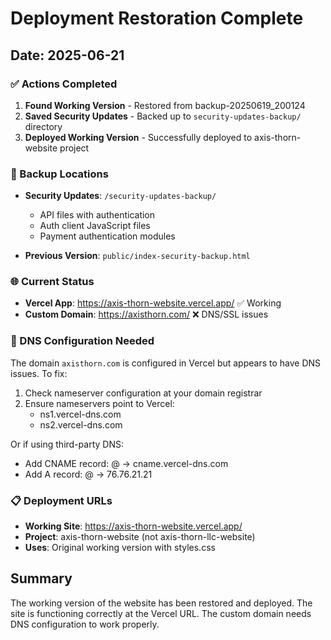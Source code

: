 # Deployment Restoration Complete

## Date: 2025-06-21

### ✅ Actions Completed

1. **Found Working Version** - Restored from backup-20250619_200124
2. **Saved Security Updates** - Backed up to `security-updates-backup/` directory
3. **Deployed Working Version** - Successfully deployed to axis-thorn-website project

### 📁 Backup Locations

- **Security Updates**: `/security-updates-backup/`
  - API files with authentication
  - Auth client JavaScript files
  - Payment authentication modules

- **Previous Version**: `public/index-security-backup.html`

### 🌐 Current Status

- **Vercel App**: https://axis-thorn-website.vercel.app/ ✅ Working
- **Custom Domain**: https://axisthorn.com/ ❌ DNS/SSL issues

### 🔧 DNS Configuration Needed

The domain `axisthorn.com` is configured in Vercel but appears to have DNS issues. To fix:

1. Check nameserver configuration at your domain registrar
2. Ensure nameservers point to Vercel:
   - ns1.vercel-dns.com
   - ns2.vercel-dns.com

Or if using third-party DNS:
- Add CNAME record: @ -> cname.vercel-dns.com
- Add A record: @ -> 76.76.21.21

### 📋 Deployment URLs

- **Working Site**: https://axis-thorn-website.vercel.app/
- **Project**: axis-thorn-website (not axis-thorn-llc-website)
- **Uses**: Original working version with styles.css

## Summary

The working version of the website has been restored and deployed. The site is functioning correctly at the Vercel URL. The custom domain needs DNS configuration to work properly.